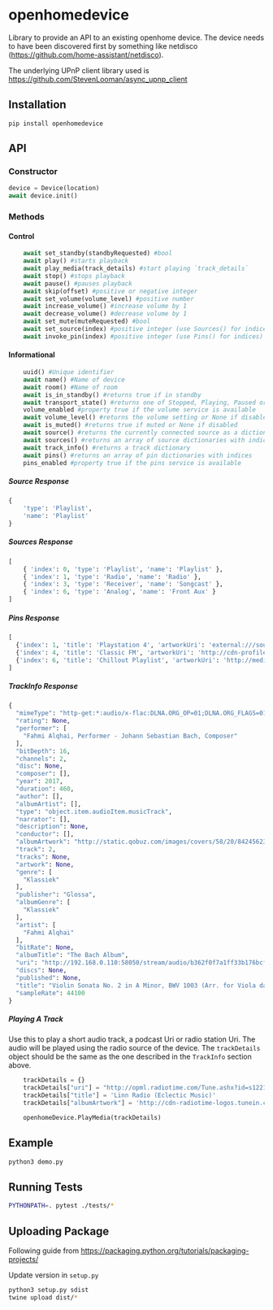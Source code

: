 # openhomedevice

Library to provide an API to an existing openhome device. The device needs to have been discovered first by something like netdisco (https://github.com/home-assistant/netdisco).

The underlying UPnP client library used is https://github.com/StevenLooman/async_upnp_client

## Installation

`pip install openhomedevice`

## API

### Constructor

```python
device = Device(location)
await device.init()
```

### Methods

#### Control

```python
    await set_standby(standbyRequested) #bool
    await play() #starts playback
    await play_media(track_details) #start playing `track_details`
    await stop() #stops playback
    await pause() #pauses playback
    await skip(offset) #positive or negative integer
    await set_volume(volume_level) #positive number
    await increase_volume() #increase volume by 1
    await decrease_volume() #decrease volume by 1
    await set_mute(muteRequested) #bool
    await set_source(index) #positive integer (use Sources() for indices)
    await invoke_pin(index) #positive integer (use Pins() for indices)
```

#### Informational

```python
    uuid() #Unique identifier
    await name() #Name of device
    await room() #Name of room
    await is_in_standby() #returns true if in standby
    await transport_state() #returns one of Stopped, Playing, Paused or Buffering.
    volume_enabled #property true if the volume service is available
    await volume_level() #returns the volume setting or None if disabled
    await is_muted() #returns true if muted or None if disabled
    await source() #returns the currently connected source as a dictionary
    await sources() #returns an array of source dictionaries with indices
    await track_info() #returns a track dictionary
    await pins() #returns an array of pin dictionaries with indices
    pins_enabled #property true if the pins service is available
```

##### Source Response

```python
{
    'type': 'Playlist',
    'name': 'Playlist'
}
```

##### Sources Response

```python
[
    { 'index': 0, 'type': 'Playlist', 'name': 'Playlist' },
    { 'index': 1, 'type': 'Radio', 'name': 'Radio' },
    { 'index': 3, 'type': 'Receiver', 'name': 'Songcast' },
    { 'index': 6, 'type': 'Analog', 'name': 'Front Aux' }
]
```

##### Pins Response

```python
[
  {'index': 1, 'title': 'Playstation 4', 'artworkUri': 'external:///source?type=Hdmi&systemName=HDMI3'}
  {'index': 4, 'title': 'Classic FM', 'artworkUri': 'http://cdn-profiles.tunein.com/s8439/images/logoq.png?t=1'}
  {'index': 6, 'title': 'Chillout Playlist', 'artworkUri': 'http://media/artwork/chillout-playlist.png'}
]
```

##### TrackInfo Response

```python
{
  "mimeType": "http-get:*:audio/x-flac:DLNA.ORG_OP=01;DLNA.ORG_FLAGS=01700000000000000000000000000000",
  "rating": None,
  "performer": [
    "Fahmi Alqhai, Performer - Johann Sebastian Bach, Composer"
  ],
  "bitDepth": 16,
  "channels": 2,
  "disc": None,
  "composer": [],
  "year": 2017,
  "duration": 460,
  "author": [],
  "albumArtist": [],
  "type": "object.item.audioItem.musicTrack",
  "narrator": [],
  "description": None,
  "conductor": [],
  "albumArtwork": "http://static.qobuz.com/images/covers/58/20/8424562332058_600.jpg",
  "track": 2,
  "tracks": None,
  "artwork": None,
  "genre": [
    "Klassiek"
  ],
  "publisher": "Glossa",
  "albumGenre": [
    "Klassiek"
  ],
  "artist": [
    "Fahmi Alqhai"
  ],
  "bitRate": None,
  "albumTitle": "The Bach Album",
  "uri": "http://192.168.0.110:58050/stream/audio/b362f0f7a1ff33b176bcf2adde75af96.flac",
  "discs": None,
  "published": None,
  "title": "Violin Sonata No. 2 in A Minor, BWV 1003 (Arr. for Viola da gamba) : Violin Sonata No. 2 in A Minor, BWV 1003 (Arr. for Viola da gamba): II. Fuga",
  "sampleRate": 44100
}
```

##### Playing A Track

Use this to play a short audio track, a podcast Uri or radio station Uri. The audio will be played using the radio source of the device. The `trackDetails` object should be the same as the one described in the `TrackInfo` section above.

```python
    trackDetails = {}
    trackDetails["uri"] = "http://opml.radiotime.com/Tune.ashx?id=s122119"
    trackDetails["title"] = 'Linn Radio (Eclectic Music)'
    trackDetails["albumArtwork"] = 'http://cdn-radiotime-logos.tunein.com/s122119q.png'

    openhomeDevice.PlayMedia(trackDetails)
```

## Example

```python
python3 demo.py
```

## Running Tests

```bash
PYTHONPATH=. pytest ./tests/*
```

## Uploading Package

Following guide from https://packaging.python.org/tutorials/packaging-projects/

Update version in `setup.py`

```sh
python3 setup.py sdist
twine upload dist/*
```
